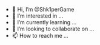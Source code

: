 - 👋 Hi, I’m @Shk1perGame
- 👀 I’m interested in ...
- 🌱 I’m currently learning ...
- 💞️ I’m looking to collaborate on ...
- 📫 How to reach me ...

<!---
Shk1perGame/Shk1perGame is a ✨ special ✨ repository because its `README.md` (this file) appears on your GitHub profile.
You can click the Preview link to take a look at your changes.
--->
